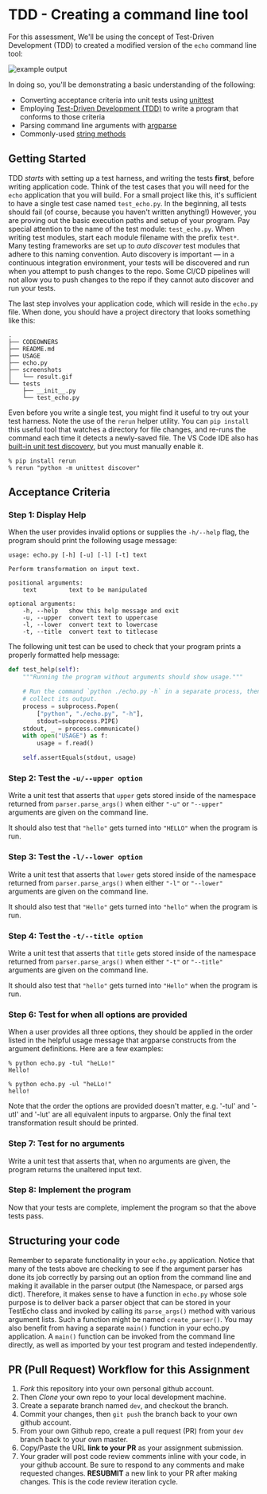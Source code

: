 # TDD - Creating a command line tool

For this assessment, We'll be using the concept of Test-Driven Development (TDD) to created a modified version of the `echo` command line tool:

![example output](screenshots/result.gif)

In doing so, you'll be demonstrating a basic understanding of the following:

- Converting acceptance criteria into unit tests using
  [unittest](https://docs.python.org/3/library/unittest.html)
- Employing [Test-Driven Development (TDD)](https://medium.freecodecamp.org/learning-to-test-with-python-997ace2d8abe) to write a program that conforms to those criteria
- Parsing command line arguments with [argparse](https://docs.python.org/3/howto/argparse.html)
- Commonly-used [string methods](https://docs.python.org/3/library/stdtypes.html#string-methods)

## Getting Started
TDD *starts* with setting up a test harness, and writing the tests **first**, before writing application code. Think of the test cases that you will need for the `echo` application that you will build. For a small project like this, it's sufficient to have a single test case named `test_echo.py`. In the beginning, all tests should fail (of course, because you haven't written anything!) However, you are proving out the basic execution paths and setup of your program.
Pay special attention to the name of the test module: `test_echo.py`. When writing test modules, start each module filename with the prefix `test*`. Many testing frameworks are set up to *auto discover* test modules that adhere to this naming convention. Auto discovery is important &mdash; in a continuous integration environment, your tests will be discovered and run when you attempt to push changes to the repo. Some CI/CD pipelines will not allow you to push changes to the repo if they cannot auto discover and run your tests.

The last step involves your application code, which will reside in the `echo.py` file. When done, you should have a project directory that looks something like this:

```
.
├── CODEOWNERS
├── README.md
├── USAGE
├── echo.py
├── screenshots
│   └── result.gif
└── tests
    ├── __init__.py
    └── test_echo.py
```

Even before you write a single test, you might find it useful to try out your test harness. Note the use of the `rerun` helper utility. You can `pip install` this useful tool that watches a directory for file changes, and re-runs the command each time it detects a newly-saved file. The VS Code IDE also has [built-in unit test discovery](https://code.visualstudio.com/docs/python/testing), but you must manually enable it.

```console
% pip install rerun
% rerun "python -m unittest discover"
```

## Acceptance Criteria

### Step 1: Display Help
When the user provides invalid options or supplies the `-h/--help` flag, the
program should print the following usage message:

    usage: echo.py [-h] [-u] [-l] [-t] text

    Perform transformation on input text.

    positional arguments:
        text         text to be manipulated

    optional arguments:
        -h, --help   show this help message and exit
        -u, --upper  convert text to uppercase
        -l, --lower  convert text to lowercase
        -t, --title  convert text to titlecase

The following unit test can be used to check that your program prints a properly formatted help message:

```python
def test_help(self):
    """Running the program without arguments should show usage."""

    # Run the command `python ./echo.py -h` in a separate process, then
    # collect its output.
    process = subprocess.Popen(
        ["python", "./echo.py", "-h"],
        stdout=subprocess.PIPE)
    stdout, _ = process.communicate()
    with open("USAGE") as f:
        usage = f.read()

    self.assertEquals(stdout, usage)
```

### Step 2: Test the `-u/--upper option`
Write a unit test that asserts that `upper` gets stored inside of the
namespace returned from `parser.parse_args()` when either `"-u"` or
`"--upper"` arguments are given on the command line.

It should also test that `"hello"` gets turned into `"HELLO"` when the
program is run.

### Step 3: Test the `-l/--lower option`
Write a unit test that asserts that `lower` gets stored inside of the
namespace returned from `parser.parse_args()` when either `"-l"` or
`"--lower"` arguments are given on the command line.

It should also test that `"Hello"` gets turned into `"hello"` when the
program is run.

### Step 4: Test the `-t/--title option`
Write a unit test that asserts that `title` gets stored inside of the
namespace returned from `parser.parse_args()` when either `"-t"` or
`"--title"` arguments are given on the command line.

It should also test that `"hello"` gets turned into `"Hello"` when the
program is run.

### Step 6: Test for when all options are provided
When a user provides all three options, they should be applied in the order
listed in the helpful usage message that argparse constructs from the
argument definitions. Here are a few examples:

```console
% python echo.py -tul "heLLo!"
Hello!
```

```console
% python echo.py -ul "heLLo!"
hello!
```

Note that the order the options are provided doesn't matter, e.g. '-tul' and '-utl' and '-lut' are all equivalent inputs to argparse. Only the final text transformation result should be printed.

### Step 7: Test for no arguments
Write a unit test that asserts that, when no arguments are given, the program
returns the unaltered input text.

### Step 8: Implement the program
Now that your tests are complete, implement the program so that the above
tests pass.

## Structuring your code
Remember to separate functionality in your `echo.py` application. Notice that many of the tests above are checking to see if the argument parser has done its job correctly by parsing out an option from the command line and making it available in the parser output (the Namespace, or parsed args dict).
Therefore, it makes sense to have a function in `echo.py` whose sole purpose is to deliver back a parser object that can be stored in your TestEcho class and invoked by calling its `parse_args()` method with various argument lists. Such a function might be named `create_parser()`.
You may also benefit from having a separate `main()` function in your echo.py application. A `main()` function can be invoked from the command line directly, as well as imported by your test program and tested independently.


## PR (Pull Request) Workflow for this Assignment
1. *Fork* this repository into your own personal github account.
2. Then *Clone* your own repo to your local development machine.
3. Create a separate branch named `dev`, and checkout the branch.
5. Commit your changes, then `git push` the branch back to your own github account.
5. From your own Github repo, create a pull request (PR) from your `dev` branch back to your own master.
6. Copy/Paste the URL **link to your PR** as your assignment submission.
7. Your grader will post code review comments inline with your code, in your github account. Be sure to respond to any comments and make requested changes. **RESUBMIT** a new link to your PR after making changes.  This is the code review iteration cycle.
